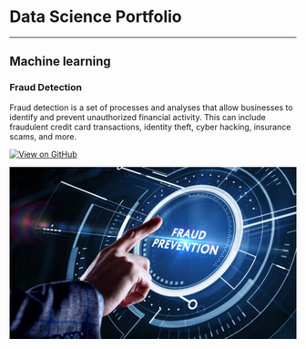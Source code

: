 # Data Science Portfolio
---
## Machine learning

### Fraud Detection

Fraud detection is a set of processes and analyses that allow businesses to identify and prevent unauthorized financial activity. This can include fraudulent credit card transactions, identity theft, cyber hacking, insurance scams, and more.

[![View on GitHub](https://img.shields.io/badge/GitHub-View_on_GitHub-blue?logo=GitHub)](https://github.com/sajankedia/fraud_detection)

<center><img src="assets/img/FraudPrevention.jpg"/></center>
